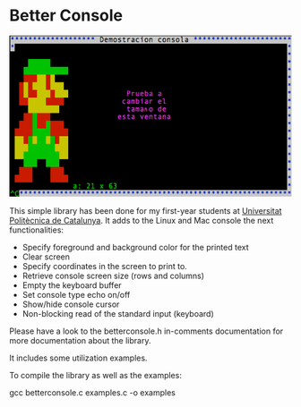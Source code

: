 Better Console
==============

![](cons.png)

This simple library has been done for my first-year students at [Universitat Politècnica de Catalunya](http://www.upc.cat).
It adds to the Linux and Mac console the next functionalities:

* Specify foreground and background color for the printed text
* Clear screen
* Specify coordinates in the screen to print to.
* Retrieve console screen size (rows and columns)
* Empty the keyboard buffer
* Set console type echo on/off
* Show/hide console cursor
* Non-blocking read of the standard input (keyboard)

Please have a look to the betterconsole.h in-comments documentation for more documentation about the library.

It includes some utilization examples.

To compile the library as well as the examples:

gcc betterconsole.c examples.c -o examples
